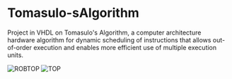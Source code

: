 # Tomasulo-sAlgorithm
Project in VHDL on Tomasulo's Algorithm, a computer architecture hardware algorithm for dynamic scheduling of instructions that allows out-of-order execution and enables more efficient use of multiple execution units.

![ROBTOP](https://github.com/TheodorosChalimas/Tomasulo-sAlgorithm/assets/63141085/8099cf55-ee04-4c73-9677-d01850c0958b)
![TOP](https://github.com/TheodorosChalimas/Tomasulo-sAlgorithm/assets/63141085/b115bc6b-e454-4553-9331-49a43246429c)
